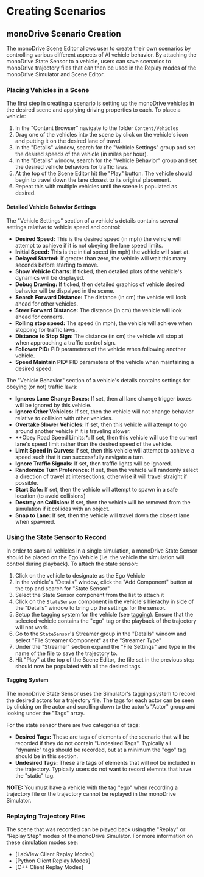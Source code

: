 # Creating Scenarios

## monoDrive Scenario Creation

The monoDrive Scene Editor allows user to create their own scenarios by 
controlling various different aspects of AI vehicle behavior. By attaching
the monoDrive State Sensor to a vehicle, users can save scenarios to monoDrive
trajectory files that can then be used in the Replay modes of the monoDrive
Simulator and Scene Editor.

### Placing Vehicles in a Scene

The first step in creating a scenario is setting up the monoDrive vehicles in 
the desired scene and applying driving properties to each. To place a vehicle:

1. In the "Content Browser" navigate to the folder `Content/Vehicles`
1. Drag one of the vehicles into the scene by click on the vehicle's icon
and putting it on the desired lane of travel.
1. In the "Details" window, search for the "Vehicle Settings" group and set
the desired speeds of the vehicle (in miles per hour).
1. In the "Details" window, search for the "Vehicle Behavior" group and set the
desired vehicle behaviors for traffic laws.
1. At the top of the Scene Editor hit the "Play" button. The vehicle should 
begin to travel down the lane closest to its original placement. 
1. Repeat this with multiple vehicles until the scene is populated as desired.

#### Detailed Vehicle Behavior Settings

The "Vehicle Settings" section of a vehicle's details contains several settings
relative to vehicle speed and control:

* **Desired Speed:** This is the desired speed (in mph) the vehicle will attempt to achieve if it is not obeying the lane speed limits.
* **Initial Speed:** This is the initial speed (in mph) the vehicle will start at.
* **Delayed Started:** If greater than zero, the vehicle will wait this many seconds before starting to move.
* **Show Vehicle Charts:** If ticked, then detailed plots of the vehicle's dynamics will be displayed.
* **Debug Drawing:** If ticked, then detailed graphics of vehicle desired behavior will be dispalyed in the scene.
* **Search Forward Distance:** The distance (in cm) the vehicle will look ahead for other vehicles.
* **Steer Forward Distance:** The distance (in cm) the vehicle will look ahead for cornerrs.
* **Rolling stop speed:** The speed (in mph), the vehicle will achieve when stopping for traffic laws.
* **Distance to Stop Sign:** The distance (in cm) the vehicle will stop at when approaching a traffic control sign.
* **Follower PID:** PID parameters of the vehicle when following another vehicle.
* **Speed Maintain PID:** PID parameters of the vehicle when maintaining a desired speed.

The "Vehicle Behavior" section of a vehicle's details contains settings for 
obeying (or not) traffic laws:

* **Ignores Lane Change Boxes:** If set, then all lane change trigger boxes will be ignored by this vehicle.
* **Ignore Other Vehicles:** If set, then the vehicle will not change behavior relative to collision with other vehicles.
* **Overtake Slower Vehicles:** If set, then this vehicle will attempt to go around another vehicle if it is traveling slower.
* **Obey Road Speed Limits:*: If set, then this vehicle will use the current lane's speed limit rather than the desired speed of the vehicle.
* **Limit Speed in Curves:** If set, then this vehicle will attempt to achieve a speed such that it can successfully navigate a turn.
* **Ignore Traffic Signals:** If set, then traffic lights will be ignored.
* **Randomize Turn Preference:** If set, then the vehicle will randomly select a direction of travel at intersections, otherwise it will travel straight if possible.
* **Start Safe:** If set, then the vehicle will attempt to spawn in a safe location (to avoid collisions)
* **Destroy on Collision:** If set, then the vehicle will be removed from the simulation if it collides with an object.
* **Snap to Lane:** If set, then the vehicle will travel down the closest lane when spawned.


### Using the State Sensor to Record

In order to save all vehicles in a single simulation, a monoDrive State Sensor
should be placed on the Ego Vehicle (i.e. the vehicle the simulation will 
control during playback). To attach the state sensor:

1. Click on the vehicle to designate as the Ego Vehicle
1. In the vehicle's "Details" window, click the "Add Component" button at the top and search for "State Sensor"
1. Select the State Sensor component from the list to attach it
1. Click on the `StateSensor` component in the vehicle's hierachy in side of the "Details" window to bring up the settings for the sensor.
1. Setup the tagging system for the vehicle (see [tagging]()). Ensure that the selected vehicle contains the "ego" tag or the playback of the trajectory will not work.
1. Go to the `StateSensor`'s Streamer group in the "Details" window and select "File Streamer Component" as the "Streamer Type"
1. Under the "Streamer" section expand the "File Settings" and type in the name of the file to save the trajectory to.
1. Hit "Play" at the top of the Scene Editor, the file set in the previous step should now be populated with all the desired tags.

#### Tagging System

The monoDrive State Sensor uses the Simulator's tagging system to record the 
desired actors for a trajectory file. The tags for each actor can be seen by 
clicking on the actor and scrolling down to the actor's "Actor" group and
looking under the "Tags" array. 

For the state sensor there are two categories of tags:

* **Desired Tags:** These are tags of elements of the scenario that will be recorded if they do not contain "Undesired Tags". Typically all "dynamic" tags should be recorded, but at a minimum the "ego" tag should be in this section.
* **Undesired Tags:** These are tags of elements that will not be included in the trajectory. Typically users do not want to record elemnts that have the "static" tag.

**NOTE:** You must have a vehicle with the tag "ego" when recording a trajectory 
file or the trajectory cannot be replayed in the monoDrive Simulator.

### Replaying Trajectory Files

The scene that was recorded can be played back using the "Replay" or "Replay 
Step" modes of the monoDrive Simulator. For more information on these simulation
modes see:

* [LabView Client Replay Modes]
* [Python Client Replay Modes]
* [C++ Client Replay Modes]